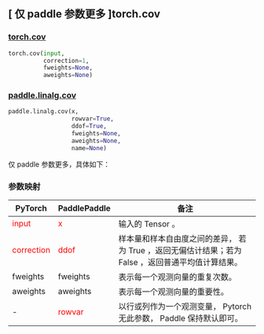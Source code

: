 ## [ 仅 paddle 参数更多 ]torch.cov
### [torch.cov](https://pytorch.org/docs/stable/generated/torch.cov.html?highlight=cov#torch.cov)

```python
torch.cov(input,
          correction=1,
          fweights=None,
          aweights=None)
```

### [paddle.linalg.cov](https://www.paddlepaddle.org.cn/documentation/docs/zh/develop/api/paddle/linalg/cov_cn.html#cov)

```python
paddle.linalg.cov(x,
                  rowvar=True,
                  ddof=True,
                  fweights=None,
                  aweights=None,
                  name=None)
```

仅 paddle 参数更多，具体如下：
### 参数映射
| PyTorch       | PaddlePaddle | 备注                                                   |
| ------------- | ------------ | ------------------------------------------------------ |
| <font color='red'> input </font>         | <font color='red'> x </font>            | 输入的 Tensor 。                   |
| <font color='red'> correction </font>    | <font color='red'> ddof </font>          | 样本量和样本自由度之间的差异， 若为 True ，返回无偏估计结果；若为 False ，返回普通平均值计算结果。|
| fweights         | fweights  | 表示每一个观测向量的重复次数。 |
| aweights         | aweights  | 表示每一个观测向量的重要性。 |
| -             | <font color='red'> rowvar </font> | 以行或列作为一个观测变量， Pytorch 无此参数， Paddle 保持默认即可。 |
